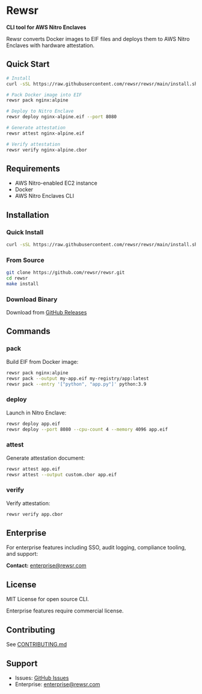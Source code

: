 # Rewsr

**CLI tool for AWS Nitro Enclaves**

Rewsr converts Docker images to EIF files and deploys them to AWS Nitro Enclaves with hardware attestation.

## Quick Start

```bash
# Install
curl -sSL https://raw.githubusercontent.com/rewsr/rewsr/main/install.sh | bash

# Pack Docker image into EIF
rewsr pack nginx:alpine

# Deploy to Nitro Enclave
rewsr deploy nginx-alpine.eif --port 8080

# Generate attestation
rewsr attest nginx-alpine.eif

# Verify attestation
rewsr verify nginx-alpine.cbor
```

## Requirements

- AWS Nitro-enabled EC2 instance
- Docker
- AWS Nitro Enclaves CLI

## Installation

### Quick Install
```bash
curl -sSL https://raw.githubusercontent.com/rewsr/rewsr/main/install.sh | bash
```

### From Source
```bash
git clone https://github.com/rewsr/rewsr.git
cd rewsr
make install
```

### Download Binary
Download from [GitHub Releases](https://github.com/rewsr/rewsr/releases)

## Commands

### pack
Build EIF from Docker image:
```bash
rewsr pack nginx:alpine
rewsr pack --output my-app.eif my-registry/app:latest
rewsr pack --entry '["python", "app.py"]' python:3.9
```

### deploy
Launch in Nitro Enclave:
```bash
rewsr deploy app.eif
rewsr deploy --port 8080 --cpu-count 4 --memory 4096 app.eif
```

### attest
Generate attestation document:
```bash
rewsr attest app.eif
rewsr attest --output custom.cbor app.eif
```

### verify
Verify attestation:
```bash
rewsr verify app.cbor
```

## Enterprise

For enterprise features including SSO, audit logging, compliance tooling, and support:

**Contact:** enterprise@rewsr.com

## License

MIT License for open source CLI.

Enterprise features require commercial license.

## Contributing

See [CONTRIBUTING.md](CONTRIBUTING.md)

## Support

- Issues: [GitHub Issues](https://github.com/rewsr/rewsr/issues)
- Enterprise: enterprise@rewsr.com
